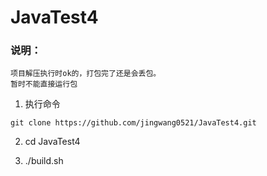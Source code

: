 # JavaTest4

### 说明：
```
项目解压执行时ok的，打包完了还是会丢包。
暂时不能直接运行包
```

1.	执行命令 

```shell
git clone https://github.com/jingwang0521/JavaTest4.git
```

2.	cd JavaTest4

3.	./build.sh

